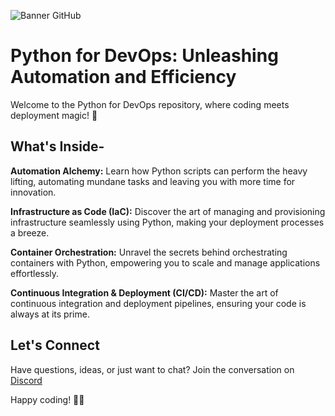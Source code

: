![Banner GitHub](https://i.ibb.co/YXKsW5y/aizz-python.png)


# Python for DevOps: Unleashing Automation and Efficiency
Welcome to the Python for DevOps repository, where coding meets deployment magic! 🚀

## What's Inside-
**Automation Alchemy:** Learn how Python scripts can perform the heavy lifting, automating mundane tasks and leaving you with more time for innovation. 

**Infrastructure as Code (IaC):** Discover the art of managing and provisioning infrastructure seamlessly using Python, making your deployment processes a breeze.

**Container Orchestration:** Unravel the secrets behind orchestrating containers with Python, empowering you to scale and manage applications effortlessly.

**Continuous Integration & Deployment (CI/CD):** Master the art of continuous integration and deployment pipelines, ensuring your code is always at its prime.

## Let's Connect
Have questions, ideas, or just want to chat? Join the conversation on [Discord](https://discordapp.com/users/877531143610708028)

Happy coding! 🐍✨

 <!-- Thanks for Visiting 💚 -->
